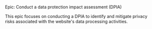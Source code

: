 Epic: Conduct a data protection impact assessment (DPIA)


This epic focuses on conducting a DPIA to identify and mitigate privacy risks associated with the website's data processing activities.
